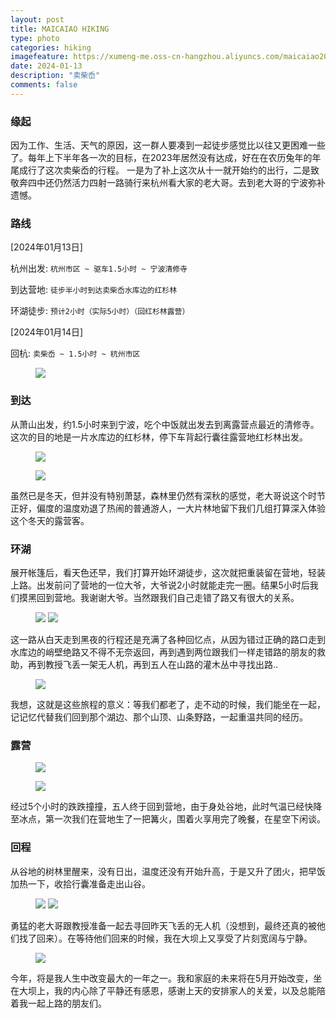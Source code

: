 ```yaml
---
layout: post
title: MAICAIAO HIKING
type: photo
categories: hiking
imagefeature: https://xumeng-me.oss-cn-hangzhou.aliyuncs.com/maicaiao2024/%E6%B9%96%E4%B8%AD%E6%96%B0%E6%9C%88.jpeg
date: 2024-01-13
description: "卖柴岙"
comments: false
---
```


### 缘起

因为工作、生活、天气的原因，这一群人要凑到一起徒步感觉比以往又更困难一些了。每年上下半年各一次的目标，在2023年居然没有达成，好在在农历兔年的年尾成行了这次卖柴岙的行程。
一是为了补上这次从十一就开始约的出行，二是致敬奔四中还仍然活力四射一路骑行来杭州看大家的老大哥。去到老大哥的宁波弥补遗憾。


### 路线

[2024年01月13日]

杭州出发:  ```杭州市区 ~ 驱车1.5小时 ~ 宁波清修寺```

到达营地: ```徒步半小时到达卖柴岙水库边的红杉林```

环湖徒步: ```预计2小时（实际5小时）（回红杉林露营）``` 

[2024年01月14日]

回杭: ```卖柴岙 ~ 1.5小时 ~ 杭州市区```


<figure>
	<a href="https://xumeng-me.oss-cn-hangzhou.aliyuncs.com/maicaiao2024/%E8%B7%AF%E7%BA%BF.jpeg">
		<img src="https://xumeng-me.oss-cn-hangzhou.aliyuncs.com/maicaiao2024/%E8%B7%AF%E7%BA%BF.jpeg">
	</a>
</figure>


### 到达

从萧山出发，约1.5小时来到宁波，吃个中饭就出发去到离露营点最近的清修寺。这次的目的地是一片水库边的红杉林，停下车背起行囊往露营地红杉林出发。


<figure>
	<a href="https://xumeng-me.oss-cn-hangzhou.aliyuncs.com/maicaiao2024/%E8%BF%9B%E5%85%A5.jpeg">
		<img src="https://xumeng-me.oss-cn-hangzhou.aliyuncs.com/maicaiao2024/%E8%BF%9B%E5%85%A5.jpeg">
	</a>
</figure>

<figure>
	<a href="https://xumeng-me.oss-cn-hangzhou.aliyuncs.com/maicaiao2024/%E5%B8%90%E7%AF%B7.jpeg">
		<img src="https://xumeng-me.oss-cn-hangzhou.aliyuncs.com/maicaiao2024/%E5%B8%90%E7%AF%B7.jpeg">
	</a>
</figure>


虽然已是冬天，但并没有特别萧瑟，森林里仍然有深秋的感觉，老大哥说这个时节正好，偏度的温度劝退了热闹的普通游人，一大片林地留下我们几组打算深入体验这个冬天的露营客。


### 环湖

展开帐篷后，看天色还早，我们打算开始环湖徒步，这次就把重装留在营地，轻装上路。出发前问了营地的一位大爷，大爷说2小时就能走完一圈。结果5小时后我们摸黑回到营地。我谢谢大爷。当然跟我们自己走错了路又有很大的关系。


<figure class="half">
	<a href="https://xumeng-me.oss-cn-hangzhou.aliyuncs.com/maicaiao2024/%E6%94%80%E7%99%BB1.jpeg"><img src="https://xumeng-me.oss-cn-hangzhou.aliyuncs.com/maicaiao2024/%E6%94%80%E7%99%BB1.jpeg"></a>
	<a href="https://xumeng-me.oss-cn-hangzhou.aliyuncs.com/maicaiao2024/%E6%94%80%E7%99%BB2.jpeg"><img src="https://xumeng-me.oss-cn-hangzhou.aliyuncs.com/maicaiao2024/%E6%94%80%E7%99%BB2.jpeg"></a>
</figure>

这一路从白天走到黑夜的行程还是充满了各种回忆点，从因为错过正确的路口走到水库边的峭壁绝路又不得不无奈返回，再到遇到两位跟我们一样走错路的朋友的救助，再到教授飞丢一架无人机，再到五人在山路的灌木丛中寻找出路..

<figure>
	<a href="https://xumeng-me.oss-cn-hangzhou.aliyuncs.com/maicaiao2024/%E6%B9%96%E4%B8%AD%E6%96%B0%E6%9C%88.jpeg">
		<img src="https://xumeng-me.oss-cn-hangzhou.aliyuncs.com/maicaiao2024/%E6%B9%96%E4%B8%AD%E6%96%B0%E6%9C%88.jpeg">
	</a>
</figure>

我想，这就是这些旅程的意义：等我们都老了，走不动的时候，我们能坐在一起，记记忆代替我们回到那个湖边、那个山顶、山条野路，一起重温共同的经历。


### 露营

<figure>
	<a href="https://xumeng-me.oss-cn-hangzhou.aliyuncs.com/maicaiao2024/%E6%98%9F%E7%A9%BA.jpeg">
		<img src="https://xumeng-me.oss-cn-hangzhou.aliyuncs.com/maicaiao2024/%E6%98%9F%E7%A9%BA.jpeg">
	</a>
</figure>

<figure>
	<a href="https://xumeng-me.oss-cn-hangzhou.aliyuncs.com/maicaiao2024/%E7%AF%9D%E7%81%AB.jpeg">
		<img src="https://xumeng-me.oss-cn-hangzhou.aliyuncs.com/maicaiao2024/%E7%AF%9D%E7%81%AB.jpeg">
	</a>
</figure>

经过5个小时的跌跌撞撞，五人终于回到营地，由于身处谷地，此时气温已经快降至冰点，第一次我们在营地生了一把篝火，围着火享用完了晚餐，在星空下闲谈。


### 回程

从谷地的树林里醒来，没有日出，温度还没有开始升高，于是又升了团火，把早饭加热一下，收拾行囊准备走出山谷。

<figure class="half">
	<a href="https://xumeng-me.oss-cn-hangzhou.aliyuncs.com/maicaiao2024/%E6%97%A9%E9%A5%AD1.jpeg"><img src="https://xumeng-me.oss-cn-hangzhou.aliyuncs.com/maicaiao2024/%E6%97%A9%E9%A5%AD1.jpeg"></a>
	<a href="https://xumeng-me.oss-cn-hangzhou.aliyuncs.com/maicaiao2024/%E6%97%A9%E9%A5%AD2.jpeg"><img src="https://xumeng-me.oss-cn-hangzhou.aliyuncs.com/maicaiao2024/%E6%97%A9%E9%A5%AD2.jpeg"></a>
</figure>


勇猛的老大哥跟教授准备一起去寻回昨天飞丢的无人机（没想到，最终还真的被他们找了回来）。在等待他们回来的时候，我在大坝上又享受了片刻宽阔与宁静。


<figure>
	<a href="https://xumeng-me.oss-cn-hangzhou.aliyuncs.com/maicaiao2024/%E5%A4%A7%E5%9D%9D.GIF">
		<img src="https://xumeng-me.oss-cn-hangzhou.aliyuncs.com/maicaiao2024/%E5%A4%A7%E5%9D%9D.GIF">
	</a>
</figure>


今年，将是我人生中改变最大的一年之一。我和家庭的未来将在5月开始改变，坐在大坝上，我的内心除了平静还有感恩，感谢上天的安排家人的关爱，以及总能陪着我一起上路的朋友们。

